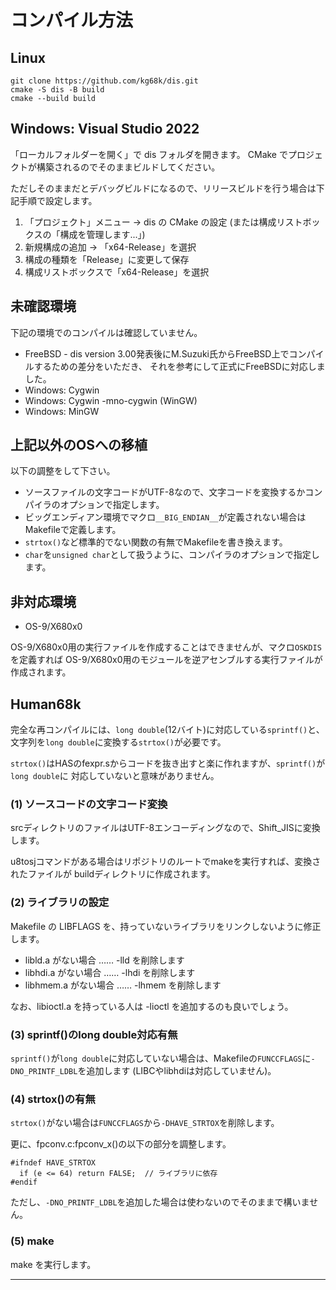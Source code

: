 # コンパイル方法

## Linux

```
git clone https://github.com/kg68k/dis.git
cmake -S dis -B build
cmake --build build
```

## Windows: Visual Studio 2022

「ローカルフォルダーを開く」で dis フォルダを開きます。
CMake でプロジェクトが構築されるのでそのままビルドしてください。

ただしそのままだとデバッグビルドになるので、リリースビルドを行う場合は下記手順で設定します。

1. 「プロジェクト」メニュー → dis の CMake の設定
   (または構成リストボックスの「構成を管理します...」)
2. 新規構成の追加 → 「x64-Release」を選択
3. 構成の種類を「Release」に変更して保存
4. 構成リストボックスで「x64-Release」を選択

## 未確認環境

下記の環境でのコンパイルは確認していません。

* FreeBSD -
  dis version 3.00発表後にM.Suzuki氏からFreeBSD上でコンパイルするための差分をいただき、
  それを参考にして正式にFreeBSDに対応しました。
* Windows: Cygwin
* Windows: Cygwin -mno-cygwin (WinGW)
* Windows: MinGW

## 上記以外のOSへの移植

以下の調整をして下さい。

* ソースファイルの文字コードがUTF-8なので、文字コードを変換するかコンパイラのオプションで指定します。
* ビッグエンディアン環境でマクロ`__BIG_ENDIAN__`が定義されない場合はMakefileで定義します。
* `strtox()`など標準的でない関数の有無でMakefileを書き換えます。
* `char`を`unsigned char`として扱うように、コンパイラのオプションで指定します。

## 非対応環境

* OS-9/X680x0

OS-9/X680x0用の実行ファイルを作成することはできませんが、マクロ`OSKDIS`を定義すれば
OS-9/X680x0用のモジュールを逆アセンブルする実行ファイルが作成されます。

## Human68k

完全な再コンパイルには、`long double`(12バイト)に対応している`sprintf()`と、
文字列を`long double`に変換する`strtox()`が必要です。

`strtox()`はHASのfexpr.sからコードを抜き出すと楽に作れますが、`sprintf()`が`long double`に
対応していないと意味がありません。

### (1) ソースコードの文字コード変換

srcディレクトリのファイルはUTF-8エンコーディングなので、Shift_JISに変換します。

u8tosjコマンドがある場合はリポジトリのルートでmakeを実行すれば、変換されたファイルが
buildディレクトリに作成されます。


### (2) ライブラリの設定

Makefile の LIBFLAGS を、持っていないライブラリをリンクしないように修正します。
* libld.a がない場合 …… -lld を削除します
* libhdi.a がない場合 …… -lhdi を削除します
* libhmem.a がない場合 …… -lhmem を削除します

なお、libioctl.a を持っている人は -lioctl を追加するのも良いでしょう。

### (3) sprintf()のlong double対応有無

`sprintf()`が`long double`に対応していない場合は、Makefileの`FUNCCFLAGS`に`-DNO_PRINTF_LDBL`を追加します
(LIBCやlibhdiは対応していません)。

### (4) strtox()の有無

`strtox()`がない場合は`FUNCCFLAGS`から`-DHAVE_STRTOX`を削除します。

更に、fpconv.c:fpconv_x()の以下の部分を調整します。
```
#ifndef HAVE_STRTOX
  if (e <= 64) return FALSE;  // ライブラリに依存
#endif
```

ただし、`-DNO_PRINTF_LDBL`を追加した場合は使わないのでそのままで構いません。

### (5) make

make を実行します。

----
